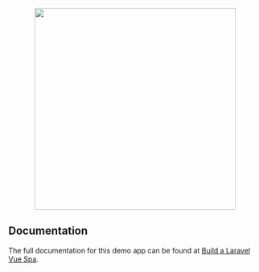 <p align="center"><a href="https://laravel.com" target="_blank"><img src="https://raw.githubusercontent.com/laravel/art/master/logo-lockup/5%20SVG/2%20CMYK/1%20Full%20Color/laravel-logolockup-cmyk-red.svg" width="400"></a></p>

## Documentation

The full documentation for this demo app can be found at [Build a Laravel Vue Spa](https://github.com/yassir3wad/laravel-vuexy-docker).